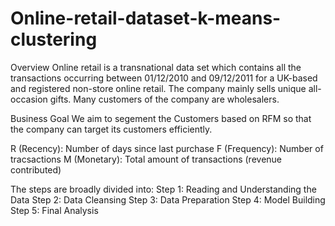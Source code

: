 # Online-retail-dataset-k-means-clustering

Overview
Online retail is a transnational data set which contains all the transactions occurring between 01/12/2010 and 09/12/2011 for a UK-based and registered non-store online retail. The company mainly sells unique all-occasion gifts. Many customers of the company are wholesalers.

Business Goal
We aim to segement the Customers based on RFM so that the company can target its customers efficiently.

R (Recency): Number of days since last purchase
F (Frequency): Number of tracsactions
M (Monetary): Total amount of transactions (revenue contributed)

The steps are broadly divided into:
Step 1: Reading and Understanding the Data
Step 2: Data Cleansing
Step 3: Data Preparation
Step 4: Model Building
Step 5: Final Analysis
